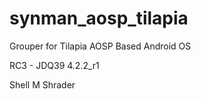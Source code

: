 synman_aosp_tilapia
===================

Grouper for Tilapia AOSP Based Android OS

RC3 - JDQ39 4.2.2_r1

Shell M Shrader
